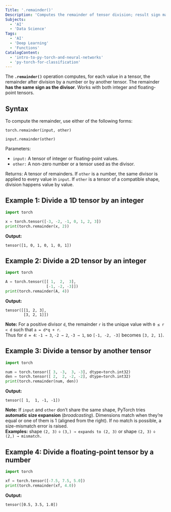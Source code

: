 ```yaml
---
Title: '.remainder()'
Description: 'Computes the remainder of tensor division; result sign matches the divisor.'
Subjects:
  - 'AI'
  - 'Data Science'
Tags:
  - 'AI'
  - 'Deep Learning'
  - 'Functions'
CatalogContent:
  - 'intro-to-py-torch-and-neural-networks'
  - 'py-torch-for-classification'
---
```


The **`.remainder()`** operation computes, for each value in a tensor, the remainder after division by a number or by another tensor. The remainder **has the same sign as the divisor**. Works with both integer and floating-point tensors.

## Syntax
To compute the remainder, use either of the following forms:
```pseudo
torch.remainder(input, other)
```
```pseudo
input.remainder(other)
```
Parameters:
- `input:` A tensor of integer or floating-point values.
- `other:` A non-zero number or a tensor used as the divisor.

Returns: 
A tensor of remainders. If `other` is a number, the same divisor is applied to every value in `input`. If `other` is a tensor of a compatible shape, division happens value by value.

## Example 1: Divide a 1D tensor by an integer

```py
import torch

x = torch.tensor([-3, -2, -1, 0, 1, 2, 3])
print(torch.remainder(x, 2))
```
**Output:**
```shell
tensor([1, 0, 1, 0, 1, 0, 1])
```

## Example 2: Divide a 2D tensor by an integer
```py
import torch

A = torch.tensor([[ 1,  2,  3],
                  [-1, -2, -3]])
print(torch.remainder(A, 4))
```
**Output:**
```shell
tensor([[1, 2, 3],
        [3, 2, 1]])
```
**Note:** For a positive divisor `d`, the remainder `r` is the unique value with `0 ≤ r < d` such that `a = d*q + r`.\
Thus for `d = 4`: `-1 → 3`, `-2 → 2`, `-3 → 1`, so `[-1, -2, -3]` becomes `[3, 2, 1]`.

## Example 3: Divide a tensor by another tensor
```py
import torch

num = torch.tensor([ 3, -3,  3, -3], dtype=torch.int32)
den = torch.tensor([ 2,  2, -2, -2], dtype=torch.int32)
print(torch.remainder(num, den))
```
**Output:**
```shell
tensor([ 1,  1, -1, -1])
```
**Note:** If `input` and `other` don’t share the same shape, PyTorch tries **automatic size expansion** (*broadcasting*). Dimensions match when they’re equal or one of them is 1 (aligned from the right). If no match is possible, a size-mismatch error is raised.\
**Examples:** shape `(2, 3)` ÷ `(3,) → expands to (2, 3)` or shape `(2, 3)` ÷ `(2,) → mismatch.`

## Example 4: Divide a floating-point tensor by a number
```py
import torch

xf = torch.tensor([-7.5, 7.5, 5.0])
print(torch.remainder(xf, 4.0))
```
**Output:**
```shell
tensor([0.5, 3.5, 1.0])
```

